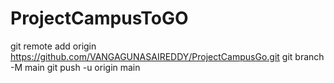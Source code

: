 # ProjectCampusToGO
git remote add origin https://github.com/VANGAGUNASAIREDDY/ProjectCampusGo.git git branch -M main git push -u origin main
